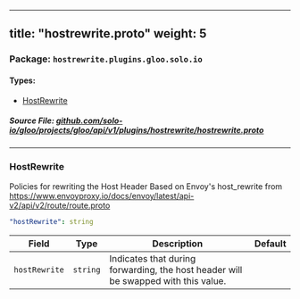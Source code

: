 
---
title: "hostrewrite.proto"
weight: 5
---

<!-- Code generated by solo-kit. DO NOT EDIT. -->


### Package: `hostrewrite.plugins.gloo.solo.io` 
#### Types:


- [HostRewrite](#hostrewrite)
  



##### Source File: [github.com/solo-io/gloo/projects/gloo/api/v1/plugins/hostrewrite/hostrewrite.proto](https://github.com/solo-io/gloo/blob/master/projects/gloo/api/v1/plugins/hostrewrite/hostrewrite.proto)





---
### HostRewrite

 
Policies for rewriting the Host Header
Based on Envoy's host_rewrite from https://www.envoyproxy.io/docs/envoy/latest/api-v2/api/v2/route/route.proto

```yaml
"hostRewrite": string

```

| Field | Type | Description | Default |
| ----- | ---- | ----------- |----------- | 
| `hostRewrite` | `string` | Indicates that during forwarding, the host header will be swapped with this value. |  |





<!-- Start of HubSpot Embed Code -->
<script type="text/javascript" id="hs-script-loader" async defer src="//js.hs-scripts.com/5130874.js"></script>
<!-- End of HubSpot Embed Code -->
